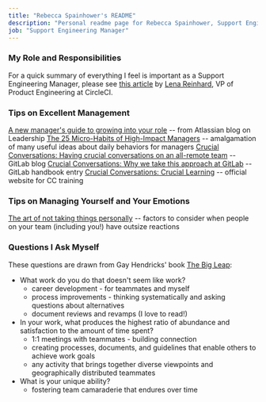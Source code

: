 ```yaml
---
title: "Rebecca Spainhower's README"
description: "Personal readme page for Rebecca Spainhower, Support Engineering Manager, GitLab"
job: "Support Engineering Manager"
---
```


### My Role and Responsibilities

For a quick summary of everything I feel is important as a Support Engineering Manager, please see [this article](https://web.archive.org/web/20230127115418/https://circleci.com/blog/how-engineering-managers-can-effectively-support-engineers-teams-and-organizations/) by [Lena Reinhard](https://www.linkedin.com/in/lenareinhard/), VP of Product Engineering at CircleCI.

### Tips on Excellent Management

[A new manager's guide to growing into your role](https://www.atlassian.com/blog/leadership/new-manager-tips) -- from Atlassian blog on Leadership
[The 25 Micro-Habits of High-Impact Managers](https://review.firstround.com/the-25-micro-habits-of-high-impact-managers/) -- amalgamation of many useful ideas about daily behaviors for managers
[Crucial Conversations: Having crucial conversations on an all-remote team](https://about.gitlab.com/blog/2021/02/18/crucial-conversations/) -- GitLab blog
[Crucial Conversations: Why we take this approach at GitLab](/handbook/leadership/crucial-conversations/) -- GitLab handbook entry
[Crucial Conversations: Crucial Learning](https://cruciallearning.com/courses/crucial-conversations-for-dialogue/) -- official website for CC training

### Tips on Managing Yourself and Your Emotions

[The art of not taking things personally](https://medium.dave-bailey.com/the-art-of-not-taking-things-personally-b7a8395ce172) -- factors to consider when people on your team (including you!) have outsize reactions

### Questions I Ask Myself

These questions are drawn from Gay Hendricks' book [The Big Leap](https://www.goodreads.com/book/show/6391876-the-big-leap):

* What work do you do that doesn't seem like work?
  * career development - for teammates and myself
  * process improvements - thinking systematically and asking questions about alternatives
  * document reviews and revamps (I love to read!)
* In your work, what produces the highest ratio of abundance and satisfaction to the amount of time spent?
  * 1:1 meetings with teammates - building connection
  * creating processes, documents, and guidelines that enable others to achieve work goals
  * any activity that brings together diverse viewpoints and geographically distributed teammates
* What is your unique ability?
  * fostering team camaraderie that endures over time
